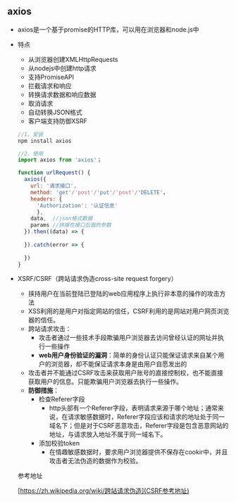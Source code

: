 ## axios

- axios是一个基于promise的HTTP库，可以用在浏览器和node.js中

- 特点

  - 从浏览器创建XMLHttpRequests
  - 从nodejs中创建http请求
  - 支持PromiseAPI
  - 拦截请求和响应
  - 转换请求数据和响应数据
  - 取消请求
  - 自动转换JSON格式
  - 客户端支持防御XSRF 

  ```js
  //1、安装
  npm install axios
  
  //2、使用
  import axios from 'axios'；
  
  function urlRequest() {
    axios({
      url: '请求接口',
      method: 'get'/'post'/'put'/'post'/'DELETE'，
      headers: {
      	'Authorization': '认证信息'
    	},
      data,  //json格式数据
      params //拼接在接口后面的参数
    }).then((data) => {
      
    }).catch(error => {
      
    })
  }
  ```

  

- XSRF/CSRF（跨站请求伪造cross-site request forgery）

  - 挟持用户在当前登陆已登陆的web应用程序上执行非本意的操作的攻击方法
  - XSS利用的是用户对指定网站的信任，CSRF利用的是网站对用户网页浏览器的信任。
  - 跨站请求攻击：
    - 攻击者通过一些技术手段欺骗用户浏览器去访问曾经认证的网址并执行一些操作
    - **web用户身份验证的漏洞**：简单的身份认证只能保证请求来自某个用户的浏览器，却不能保证请求本身是由用户自愿发出的
  - 攻击者并不能通过CSRF攻击来获取用户账号的直接控制权，也不能直接获取用户的信息。只能欺骗用户浏览器去执行一些操作。
  - **防御措施**：
    - 检查Referer字段
      - http头部有一个Referer字段，表明请求来源于哪个地址；通常来说，在请求敏感数据时，Referer字段应该和请求的地址处于同一域名下；但是对于CSRF恶意攻击，Referer字段是包含恶意网站的地址，与请求放入地址不属于同一域名下。
    - 添加校验token
      - 在情趣敏感数据时，要求用户浏览器提供不保存在cookir中，并且攻击者无法伪造的数据作为校验。

  参考地址

  [https://zh.wikipedia.org/wiki/跨站请求伪造](CSRF参考地址)

  

